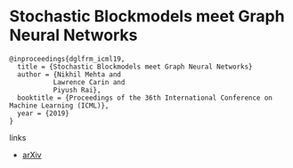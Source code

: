 # Stochastic Blockmodels meet Graph Neural Networks

```
@inproceedings{dglfrm_icml19,
  title = {Stochastic Blockmodels meet Graph Neural Networks}
  author = {Nikhil Mehta and
           Lawrence Carin and
           Piyush Rai},
  booktitle = {Proceedings of the 36th International Conference on Machine Learning (ICML)},
  year = {2019}
}
```

links
- [arXiv](https://arxiv.org/abs/1905.05738)
